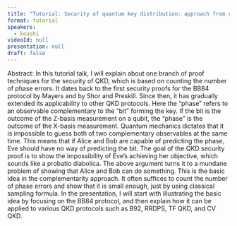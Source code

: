 ```yaml
---
title: "Tutorial: Security of quantum key distribution: approach from complementarity"
format: tutorial
speakers:
  - koashi
videoId: null
presentation: null
draft: false
---
```

Abstract: In this tutorial talk, I will explain about one branch of proof techniques for the security of QKD, which is based on counting the number of phase errors. It dates back to the first security proofs for the BB84 protocol by Mayers and by Shor and Preskill. Since then, it has gradually extended its applicability to other QKD protocols. Here the “phase” refers to an observable complementary to the “bit” forming the key. If the bit is the outcome of the Z-basis measurement on a qubit, the “phase” is the outcome of the X-basis measurement. Quantum mechanics dictates that it is impossible to guess both of two complementary observables at the same time. This means that if Alice and Bob are capable of predicting the phase, Eve should have no way of predicting the bit. The goal of the QKD security proof is to show the impossibility of Eve’s achieving her objective, which sounds like a probatio diabolica. The above argument turns it to a mundane problem of showing that Alice and Bob can do something. This is the basic idea in the complementarity approach. It often suffices to count the number of phase errors and show that it is small enough, just by using classical sampling formula. In the presentation, I will start with illustrating the basic idea by focusing on the BB84 protocol, and then explain how it can be applied to various QKD protocols such as B92, RRDPS, TF QKD, and CV QKD.
